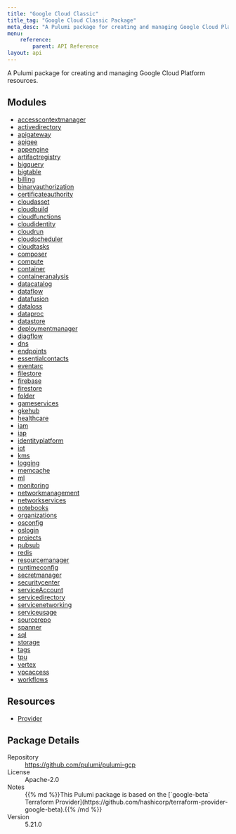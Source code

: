 ```yaml
---
title: "Google Cloud Classic"
title_tag: "Google Cloud Classic Package"
meta_desc: "A Pulumi package for creating and managing Google Cloud Platform resources."
menu:
    reference:
        parent: API Reference
layout: api
---
```


<!-- WARNING: this file was generated by Pulumi Docs Generator. -->
<!-- Do not edit by hand unless you're certain you know what you are doing! -->

A Pulumi package for creating and managing Google Cloud Platform resources.

<h2 id="modules">Modules</h2>
<ul class="api">
    <li><a href="accesscontextmanager/" title="accesscontextmanager"><span class="symbol module"></span>accesscontextmanager</a></li>
    <li><a href="activedirectory/" title="activedirectory"><span class="symbol module"></span>activedirectory</a></li>
    <li><a href="apigateway/" title="apigateway"><span class="symbol module"></span>apigateway</a></li>
    <li><a href="apigee/" title="apigee"><span class="symbol module"></span>apigee</a></li>
    <li><a href="appengine/" title="appengine"><span class="symbol module"></span>appengine</a></li>
    <li><a href="artifactregistry/" title="artifactregistry"><span class="symbol module"></span>artifactregistry</a></li>
    <li><a href="bigquery/" title="bigquery"><span class="symbol module"></span>bigquery</a></li>
    <li><a href="bigtable/" title="bigtable"><span class="symbol module"></span>bigtable</a></li>
    <li><a href="billing/" title="billing"><span class="symbol module"></span>billing</a></li>
    <li><a href="binaryauthorization/" title="binaryauthorization"><span class="symbol module"></span>binaryauthorization</a></li>
    <li><a href="certificateauthority/" title="certificateauthority"><span class="symbol module"></span>certificateauthority</a></li>
    <li><a href="cloudasset/" title="cloudasset"><span class="symbol module"></span>cloudasset</a></li>
    <li><a href="cloudbuild/" title="cloudbuild"><span class="symbol module"></span>cloudbuild</a></li>
    <li><a href="cloudfunctions/" title="cloudfunctions"><span class="symbol module"></span>cloudfunctions</a></li>
    <li><a href="cloudidentity/" title="cloudidentity"><span class="symbol module"></span>cloudidentity</a></li>
    <li><a href="cloudrun/" title="cloudrun"><span class="symbol module"></span>cloudrun</a></li>
    <li><a href="cloudscheduler/" title="cloudscheduler"><span class="symbol module"></span>cloudscheduler</a></li>
    <li><a href="cloudtasks/" title="cloudtasks"><span class="symbol module"></span>cloudtasks</a></li>
    <li><a href="composer/" title="composer"><span class="symbol module"></span>composer</a></li>
    <li><a href="compute/" title="compute"><span class="symbol module"></span>compute</a></li>
    <li><a href="container/" title="container"><span class="symbol module"></span>container</a></li>
    <li><a href="containeranalysis/" title="containeranalysis"><span class="symbol module"></span>containeranalysis</a></li>
    <li><a href="datacatalog/" title="datacatalog"><span class="symbol module"></span>datacatalog</a></li>
    <li><a href="dataflow/" title="dataflow"><span class="symbol module"></span>dataflow</a></li>
    <li><a href="datafusion/" title="datafusion"><span class="symbol module"></span>datafusion</a></li>
    <li><a href="dataloss/" title="dataloss"><span class="symbol module"></span>dataloss</a></li>
    <li><a href="dataproc/" title="dataproc"><span class="symbol module"></span>dataproc</a></li>
    <li><a href="datastore/" title="datastore"><span class="symbol module"></span>datastore</a></li>
    <li><a href="deploymentmanager/" title="deploymentmanager"><span class="symbol module"></span>deploymentmanager</a></li>
    <li><a href="diagflow/" title="diagflow"><span class="symbol module"></span>diagflow</a></li>
    <li><a href="dns/" title="dns"><span class="symbol module"></span>dns</a></li>
    <li><a href="endpoints/" title="endpoints"><span class="symbol module"></span>endpoints</a></li>
    <li><a href="essentialcontacts/" title="essentialcontacts"><span class="symbol module"></span>essentialcontacts</a></li>
    <li><a href="eventarc/" title="eventarc"><span class="symbol module"></span>eventarc</a></li>
    <li><a href="filestore/" title="filestore"><span class="symbol module"></span>filestore</a></li>
    <li><a href="firebase/" title="firebase"><span class="symbol module"></span>firebase</a></li>
    <li><a href="firestore/" title="firestore"><span class="symbol module"></span>firestore</a></li>
    <li><a href="folder/" title="folder"><span class="symbol module"></span>folder</a></li>
    <li><a href="gameservices/" title="gameservices"><span class="symbol module"></span>gameservices</a></li>
    <li><a href="gkehub/" title="gkehub"><span class="symbol module"></span>gkehub</a></li>
    <li><a href="healthcare/" title="healthcare"><span class="symbol module"></span>healthcare</a></li>
    <li><a href="iam/" title="iam"><span class="symbol module"></span>iam</a></li>
    <li><a href="iap/" title="iap"><span class="symbol module"></span>iap</a></li>
    <li><a href="identityplatform/" title="identityplatform"><span class="symbol module"></span>identityplatform</a></li>
    <li><a href="iot/" title="iot"><span class="symbol module"></span>iot</a></li>
    <li><a href="kms/" title="kms"><span class="symbol module"></span>kms</a></li>
    <li><a href="logging/" title="logging"><span class="symbol module"></span>logging</a></li>
    <li><a href="memcache/" title="memcache"><span class="symbol module"></span>memcache</a></li>
    <li><a href="ml/" title="ml"><span class="symbol module"></span>ml</a></li>
    <li><a href="monitoring/" title="monitoring"><span class="symbol module"></span>monitoring</a></li>
    <li><a href="networkmanagement/" title="networkmanagement"><span class="symbol module"></span>networkmanagement</a></li>
    <li><a href="networkservices/" title="networkservices"><span class="symbol module"></span>networkservices</a></li>
    <li><a href="notebooks/" title="notebooks"><span class="symbol module"></span>notebooks</a></li>
    <li><a href="organizations/" title="organizations"><span class="symbol module"></span>organizations</a></li>
    <li><a href="osconfig/" title="osconfig"><span class="symbol module"></span>osconfig</a></li>
    <li><a href="oslogin/" title="oslogin"><span class="symbol module"></span>oslogin</a></li>
    <li><a href="projects/" title="projects"><span class="symbol module"></span>projects</a></li>
    <li><a href="pubsub/" title="pubsub"><span class="symbol module"></span>pubsub</a></li>
    <li><a href="redis/" title="redis"><span class="symbol module"></span>redis</a></li>
    <li><a href="resourcemanager/" title="resourcemanager"><span class="symbol module"></span>resourcemanager</a></li>
    <li><a href="runtimeconfig/" title="runtimeconfig"><span class="symbol module"></span>runtimeconfig</a></li>
    <li><a href="secretmanager/" title="secretmanager"><span class="symbol module"></span>secretmanager</a></li>
    <li><a href="securitycenter/" title="securitycenter"><span class="symbol module"></span>securitycenter</a></li>
    <li><a href="serviceaccount/" title="serviceAccount"><span class="symbol module"></span>serviceAccount</a></li>
    <li><a href="servicedirectory/" title="servicedirectory"><span class="symbol module"></span>servicedirectory</a></li>
    <li><a href="servicenetworking/" title="servicenetworking"><span class="symbol module"></span>servicenetworking</a></li>
    <li><a href="serviceusage/" title="serviceusage"><span class="symbol module"></span>serviceusage</a></li>
    <li><a href="sourcerepo/" title="sourcerepo"><span class="symbol module"></span>sourcerepo</a></li>
    <li><a href="spanner/" title="spanner"><span class="symbol module"></span>spanner</a></li>
    <li><a href="sql/" title="sql"><span class="symbol module"></span>sql</a></li>
    <li><a href="storage/" title="storage"><span class="symbol module"></span>storage</a></li>
    <li><a href="tags/" title="tags"><span class="symbol module"></span>tags</a></li>
    <li><a href="tpu/" title="tpu"><span class="symbol module"></span>tpu</a></li>
    <li><a href="vertex/" title="vertex"><span class="symbol module"></span>vertex</a></li>
    <li><a href="vpcaccess/" title="vpcaccess"><span class="symbol module"></span>vpcaccess</a></li>
    <li><a href="workflows/" title="workflows"><span class="symbol module"></span>workflows</a></li>
</ul>

<h2 id="resources">Resources</h2>
<ul class="api">
    <li><a href="provider" title="Provider"><span class="symbol resource"></span>Provider</a></li>
</ul>

<h2 id="package-details">Package Details</h2>
<dl class="package-details">
	<dt>Repository</dt>
	<dd><a href="https://github.com/pulumi/pulumi-gcp">https://github.com/pulumi/pulumi-gcp</a></dd>
	<dt>License</dt>
	<dd>Apache-2.0</dd>
	<dt>Notes</dt>
	<dd>{{% md %}}This Pulumi package is based on the [`google-beta` Terraform Provider](https://github.com/hashicorp/terraform-provider-google-beta).{{% /md %}}</dd>
	<dt>Version</dt>
	<dd>5.21.0</dd>
</dl>

